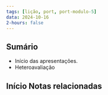 ```yaml
---
tags: [lição, port, port-modulo-5]
data: 2024-10-16
2-hours: false
---
```


## Sumário
- Início das apresentações.
- Heteroavaliação
## Início Notas relacionadas
